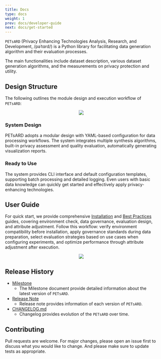 ```yaml
---
title: Docs
type: docs
weight: 1
prev: docs/developer-guide
next: docs/get-started
---
```


`PETsARD` (Privacy Enhancing Technologies Analysis, Research, and Development, /pəˈtɑrd/) is a Python library for facilitating data generation algorithm and their evaluation processes.

The main functionalities include dataset description, various dataset generation algorithms, and the measurements on privacy protection and utility.

## Design Structure

The following outlines the module design and execution workflow of `PETsARD`:

<p align="center"><img src="/petsard/images/PETsARD_design_en.png"></p>

### System Design

PETsARD adopts a modular design with YAML-based configuration for data processing workflows. The system integrates multiple synthesis algorithms, built-in privacy assessment and quality evaluation, automatically generating visualization reports.

### Ready to Use

The system provides CLI interface and default configuration templates, supporting batch processing and detailed logging. Even users with basic data knowledge can quickly get started and effectively apply privacy-enhancing technologies.

## User Guide

For quick start, we provide comprehensive [Installation](installation) and [Best Practices](best-practices) guides, covering environment check, data governance, evaluation design, and attribute adjustment. Follow this workflow: verify environment compatibility before installation, apply governance standards during data preparation, select evaluation strategies based on use cases when configuring experiments, and optimize performance through attribute adjustment after execution.

<p align="center"><img src="/petsard/images/best-practice.zh-tw.png"></p>

## Release History

- [Milestone](https://github.com/nics-dp/PETsARD/releases/latest)
  - The Milestone document provide detailed information about the latest version of `PETsARD`.
- [Release Note](https://github.com/nics-dp/petsard/releases)
  - Release note provides information of each version of `PETsARD`.
- [CHANGELOG.md](https://github.com/nics-dp/petsard/blob/main/CHANGELOG.md)
  - Changelog provides evolution of the `PETsARD` over time.

## Contributing

Pull requests are welcome. For major changes, please open an issue first to discuss what you would like to change. And please make sure to update tests as appropriate.